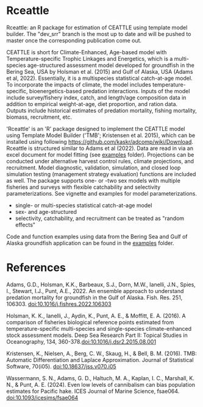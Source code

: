 # Rceattle

Rceattle: an R package for estimation of CEATTLE using template model builder. The "dev_srr" branch is the most up to date and will be pushed to master once the corresponding publication come out.



CEATTLE is short for Climate-Enhanced, Age-based model with Temperature-specific Trophic Linkages and Energetics, which is a multi-species age-structured assessment model developed for groundfish in the Bering Sea, USA by Holsman et al. (2015) and Gulf of Alaska, USA (Adams et al, 2022). Essentially, it is a multispecies statistical catch-at-age model. To incorporate the impacts of climate, the model includes temperature-specific, bioenergetics-based predation interactions. Inputs of the model include survey/fishery index, catch, and length/age composition data in addition to empirical weight-at-age, diet proportion, and ration data. Outputs include historical estimates of predation mortality, fishing mortality, biomass, recruitment, etc.




'Rceattle' is an 'R' package designed to implement the CEATTLE model using Template Model Builder ('TMB'; Kristensen et al. 2015), which can be installed using following https://github.com/kaskr/adcomp/wiki/Download. Rceattle is structured similar to Adams et al (2022). Data are read in via an excel document for model fitting (see [examples](https://github.com/grantdadams/Rceattle/tree/master/examples) folder). Projections can be conducted under alternative harvest control rules, climate projections, and recruitment. Model diagnostic, validation, simulation, and closed loop simulation testing (management strategy evaluation) functions are included as well. The package supports one- or -two sex models with multiple fisheries and surveys with flexible catchability and selectivity parameterizations. See vignette and examples for model parameterizations. 


* single- or multi-species statistical catch-at-age model 
* sex- and age-structured
* selectivity, catchability, and recruitment can be treated as "random effects"

Code and function examples using data from the Bering Sea and Gulf of Alaska groundfish application can be found in the [examples](https://github.com/grantdadams/Rceattle/tree/master/examples) folder.


# References

Adams, G.D., Holsman, K.K., Barbeaux, S.J., Dorn, M.W., Ianelli, J.N., Spies, I., Stewart, I.J., Punt, A.E., 2022. An ensemble approach to understand predation mortality for groundfish in the Gulf of Alaska. Fish. Res. 251, 106303. [doi:10.1016/j.fishres.2022.106303](https://www.sciencedirect.com/science/article/pii/S0165783622000807)

Holsman, K. K., Ianelli, J., Aydin, K., Punt, A. E., & Moffitt, E. A. (2016). A comparison of fisheries biological reference points estimated from temperature-specific multi-species and single-species climate-enhanced stock assessment models. Deep Sea Research Part II: Topical Studies in Oceanography, 134, 360-378.[doi:10.1016/j.dsr2.2015.08.001](https://www.sciencedirect.com/science/article/pii/S0967064515002751)

Kristensen, K., Nielsen, A., Berg, C. W., Skaug, H., & Bell, B. M. (2016). TMB: Automatic Differentiation and Laplace Approximation. Journal of Statistical Software, 70(i05). [doi:10.18637/jss.v070.i05](https://www.jstatsoft.org/article/view/v070i05)

Wassermann, S. N., Adams, G. D., Haltuch, M. A., Kaplan, I. C., Marshall, K. N., & Punt, A. E. (2024). Even low levels of cannibalism can bias population estimates for Pacific hake. ICES Journal of Marine Science, fsae064. [doi:10.1093/icesjms/fsae064](https://academic.oup.com/icesjms/advance-article/doi/10.1093/icesjms/fsae064/7675094)

